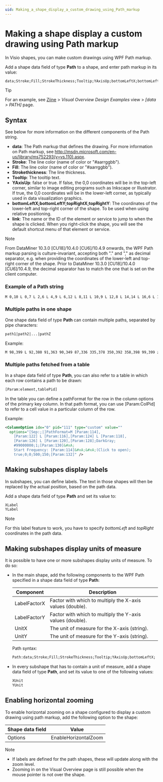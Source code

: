 ```yaml
---
uid: Making_a_shape_display_a_custom_drawing_using_Path_markup
---
```


# Making a shape display a custom drawing using Path markup

In Visio shapes, you can make custom drawings using WPF Path markup.

Add a shape data field of type **Path** to a shape, and enter path markup in its value:

```txt
data;Stroke;Fill;StrokeThickness;Tooltip;YAxisUp;bottomLeftX;bottomLeftY;topRightX;topRightY;link
```

> [!TIP]
> For an example, see [Ziine](xref:ZiineDemoSystem) > *Visual Overview Design Examples* view > *[data > PATH]* page.

## Syntax

See below for more information on the different components of the Path string.

- **data**: The Path markup that defines the drawing. For more information on Path markup, see <http://msdn.microsoft.com/en-us/library/ms752293(v=vs.110).aspx>.
- **Stroke**: The line color (name of color or "#aarrggbb").
- **Fill**: The line color (name of color or "#aarrggbb").
- **Strokethickness**: The line thickness.
- **Tooltip**: The tooltip text.
- **YAxisUp**: false or true. If false, the 0,0 coordinates will be in the top-left corner, similar to image editing programs such as Inkscape or Illustrator. If true, the 0,0 coordinates will be in the lower-left corner, as typically used in data visualization graphics.
- **bottomLeftX;bottomLeftY;topRightX;topRightY**: The coordinates of the lower-left and top-right corner of the shape. To be used when using relative positioning.
- **link**: The name or the ID of the element or service to jump to when the shape is clicked. When you right-click the shape, you will see the default shortcut menu of that element or service.

> [!NOTE]
> From DataMiner 10.3.0 [CU18]/10.4.0 [CU6]/10.4.9 onwards<!--RN 40094-->, the WPF Path markup parsing is culture-invariant, accepting both "." and "," as decimal separator, e.g. when providing the coordinates of the lower-left and top-right corner of the shape. Prior to DataMiner 10.3.0 [CU18]/10.4.0 [CU6]/10.4.9, the decimal separator has to match the one that is set on the client computer.

### Example of a Path string

```txt
M 0,10 L 0,7 L 2,6 L 4,9 L 6,12 L 8,11 L 10,9 L 12,8 L 14,14 L 16,6 L 18,11 L 20,5 L 22, 7 L 24,8 L 26,14 L 28,11 L 30,11 L 32,7 L 34,11 L 36,12 L 38,12 L 40,14 L 42,5 L 44,6 L 46, 8 L 48,12 L 50,10 M 200,10 L 202,8 L 204,9 L 206,8 L 208,10 L 210,8 L 212,5 L 214,6 L 216, 7 L 218,9 L 220,12 L 222,6 L 224,6 L 226,13 L 228,14 L 230,8 L 232,14 L 234,11 L 236,13 L 238, 11 L 240,14 L 242,10 L 244,11 L 246,6 L 248,5 L 250,10 M 302,10 L 304,11 L 306,11 L 308,6 L 310, 10 L 312,11 L 314,8 L 316,8 L 318,10 L 320,6 L 322,14 L 324,13 L 326,5 L 328,8 L 330,13 L 332, 12 L 334,8 L 336,13 L 338,13 L 340,9 L 342,7 L 344,12 L 346,13 L 348,8 L 350,10 M 400,10 L 404, 8 L 406,6 L 408,5 L 410,14 L 412,9 L 414,13 L 416,7 L 418,9 L 420,12 L 422,6 L 424,7 L 426, 5 L 428,6 L 430,7 L 432,14 L 434,6 L 436,5 L 438,9 L 440,10 L 442,13 L 444,11 L 446,9 L 448, 9 L 450,10 L 452,14 L 454,8 L 456,14 L 458,5 L 460,9 L 462,6 L 464,11 L 466,13 L 468,8 L 470, 5 L 472,10 L 474,13 L 476,11 L 478,5 L 480,8 L 482,9 L 484,11 L 486,7 L 488,11 L 490,7 L 492, 7 L 494,8 L 496,7 L 498,10 L 500,8;Green;#ff0000;1;noise;true;0;0;500;150;MyElement
```

### Multiple paths in one shape

One shape data field of type **Path** can contain multiple paths, separated by pipe characters:

```txt
path1|path2|...|pathZ
```

Example:

```txt
M 98,399 L 92,380 91,363 90,349 87,336 335,378 350,392 358,398 99,399 z;white;Black;0; This is a tooltip;false;|M 89,339 L 86,310 85,292 81,259 82,234 91,203 101,187 110, 184 118,189 131,192 147,196 164,199 171,223 179,242 191,254 205,259 218,263 232,268 235, 281 245,302 255,326 264,356 262,377 262,397 96,399 91,375 90,354 Z;white;white;0
```

### Multiple paths fetched from a table

In a shape data field of type **Path**, you can also refer to a table in which each row contains a path to be drawn:

```txt
[Param:element,tablePid]
```

In the table you can define a pathFormat for the row in the column options of the primary key column. In that path format, you can use \[Param:ColPid\] to refer to a cell value in a particular column of the row.

Example:

```xml
<ColumnOption idx="0" pid="111" type="custom" value=""
  options="[Sep:;|]PathFormat=M [Param:114],
    [Param:122] L [Param:116],[Param:124] L [Param:118],
    [Param:126] L [Param:120],[Param:128];DarkGray;
    #99000000;1;[Param:130]&#xA;
    Start Frequency: [Param:114]&#xA;&#xA;(Click to open);
    true;0;0;500;150;[Param:132]" />
```

## Making subshapes display labels

In subshapes, you can define labels. The text in those shapes will then be replaced by the actual position, based on the path data.

Add a shape data field of type **Path** and set its value to:

```txt
XLabel
YLabel
```

> [!NOTE]
> For this label feature to work, you have to specify *bottomLeft* and *topRight* coordinates in the path data.

## Making subshapes display units of measure

It is possible to have one or more subshapes display units of measure. To do so:

- In the main shape, add the following components to the WPF Path specified in a shape data field of type **Path**:

  | Component    | Description                                               |
  | ------------ | --------------------------------------------------------- |
  | LabelFactorX | Factor with which to multiply the X-axis values (double). |
  | LabelFactorY | Factor with which to multiply the Y-axis values (double). |
  | UnitX        | The unit of measure for the X-axis (string).              |
  | UnitY        | The unit of measure for the Y-axis (string).              |

  Path syntax:

  ```txt
  Path:data;Stroke;Fill;StrokeThickness;Tooltip;YAxisUp;bottomLeftX; bottomLeftY;topRightX;topRightY;link;LabelFactorX;LabelFactorY; UnitX;UnitY
  ```

- In every subshape that has to contain a unit of measure, add a shape data field of type **Path**, and set its value to one of the following values:

  ```txt
  XUnit
  YUnit
  ```

## Enabling horizontal zooming

To enable horizontal zooming on a shape configured to display a custom drawing using path markup, add the following option to the shape:

| Shape data field | Value                |
| ---------------- | -------------------- |
| Options          | EnableHorizontalZoom |

> [!NOTE]
>
> - If labels are defined for the path shapes, these will update along with the zoom level.
> - Zooming in on the Visual Overview page is still possible when the mouse pointer is not over the shape.
